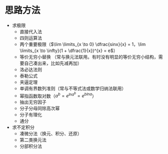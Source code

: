 # 思路方法

- 求极限
  - 直接代入法
  - 四则运算法
  - 两个重要极限（$\lim \limits_{x \to 0} \dfrac{sinx}{x} = 1，\lim \limits_{x \to \infty}(1 + \dfrac{1}{x})^{x} = e$）
  - 等价无穷小替换 （常与换元法联用。有时没有明显的等价无穷小结构，需要自己凑出来，比如先减再加）
  - 洛必达法则
  - 泰勒公式
  - 夹逼定理
  - 单调有界数列准则（常与不等式法或数学归纳法联用）
  - 幂指函数取对数（$a^{b} = e^{lna^{b}} = e^{blna}$）
  - 抽出无穷因子
  - 分子分母同除高次幂
  - 分子有理化
  - 通分
- 求不定积分
  - 凑微分法（换元、积分、还原）
  - 第二类换元法
  - 分部积分法
